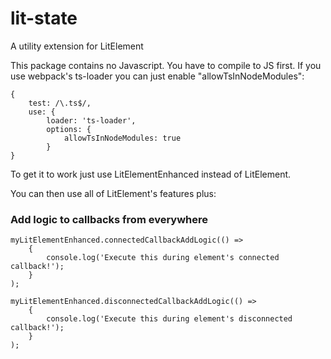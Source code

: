 # lit-state
A utility extension for LitElement

This package contains no Javascript. You have to compile to JS first. If you use webpack's ts-loader you can just enable  "allowTsInNodeModules":

```
{
    test: /\.ts$/,
    use: {
        loader: 'ts-loader',
        options: {
            allowTsInNodeModules: true
        }
}
```

To get it to work just use LitElementEnhanced instead of LitElement.  

You can then use all of LitElement's features plus:

<h3>Add logic to callbacks from everywhere</h3>

```
myLitElementEnhanced.connectedCallbackAddLogic(() => 
    {
        console.log('Execute this during element's connected callback!');
    }
);

myLitElementEnhanced.disconnectedCallbackAddLogic(() => 
    {
        console.log('Execute this during element's disconnected callback!');
    }
);
```
